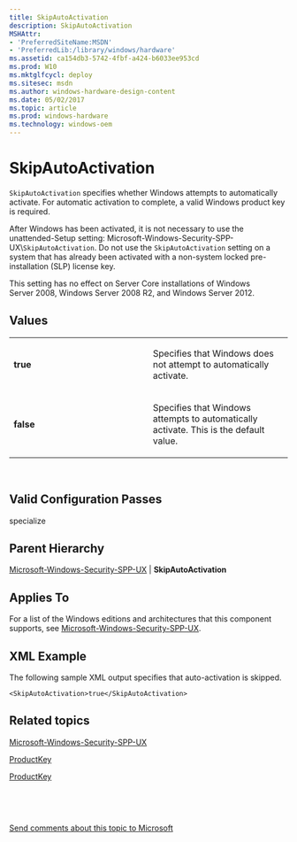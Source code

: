 ```yaml
---
title: SkipAutoActivation
description: SkipAutoActivation
MSHAttr:
- 'PreferredSiteName:MSDN'
- 'PreferredLib:/library/windows/hardware'
ms.assetid: ca154db3-5742-4fbf-a424-b6033ee953cd
ms.prod: W10
ms.mktglfcycl: deploy
ms.sitesec: msdn
ms.author: windows-hardware-design-content
ms.date: 05/02/2017
ms.topic: article
ms.prod: windows-hardware
ms.technology: windows-oem
---
```


# SkipAutoActivation


`SkipAutoActivation` specifies whether Windows attempts to automatically activate. For automatic activation to complete, a valid Windows product key is required.

After Windows has been activated, it is not necessary to use the unattended-Setup setting: Microsoft-Windows-Security-SPP-UX\\`SkipAutoActivation`. Do not use the `SkipAutoActivation` setting on a system that has already been activated with a non-system locked pre-installation (SLP) license key.

This setting has no effect on Server Core installations of Windows Server 2008, Windows Server 2008 R2, and Windows Server 2012.

## Values


<table>
<colgroup>
<col width="50%" />
<col width="50%" />
</colgroup>
<tbody>
<tr class="odd">
<td><p><strong>true</strong></p></td>
<td><p>Specifies that Windows does not attempt to automatically activate.</p></td>
</tr>
<tr class="even">
<td><p><strong>false</strong></p></td>
<td><p>Specifies that Windows attempts to automatically activate. This is the default value.</p></td>
</tr>
</tbody>
</table>

 

## Valid Configuration Passes


specialize

## Parent Hierarchy


[Microsoft-Windows-Security-SPP-UX](microsoft-windows-security-spp-ux.md) | **SkipAutoActivation**

## Applies To


For a list of the Windows editions and architectures that this component supports, see [Microsoft-Windows-Security-SPP-UX](microsoft-windows-security-spp-ux.md).

## XML Example


The following sample XML output specifies that auto-activation is skipped.

``` syntax
<SkipAutoActivation>true</SkipAutoActivation>
```

## Related topics


[Microsoft-Windows-Security-SPP-UX](microsoft-windows-security-spp-ux.md)

[ProductKey](microsoft-windows-shell-setup-productkey.md)

[ProductKey](microsoft-windows-setup-userdata-productkey.md)

 

 

[Send comments about this topic to Microsoft](mailto:wsddocfb@microsoft.com?subject=Documentation%20feedback%20%5Bp_unattend\p_unattend%5D:%20SkipAutoActivation%20%20RELEASE:%20%2810/3/2016%29&body=%0A%0APRIVACY%20STATEMENT%0A%0AWe%20use%20your%20feedback%20to%20improve%20the%20documentation.%20We%20don't%20use%20your%20email%20address%20for%20any%20other%20purpose,%20and%20we'll%20remove%20your%20email%20address%20from%20our%20system%20after%20the%20issue%20that%20you're%20reporting%20is%20fixed.%20While%20we're%20working%20to%20fix%20this%20issue,%20we%20might%20send%20you%20an%20email%20message%20to%20ask%20for%20more%20info.%20Later,%20we%20might%20also%20send%20you%20an%20email%20message%20to%20let%20you%20know%20that%20we've%20addressed%20your%20feedback.%0A%0AFor%20more%20info%20about%20Microsoft's%20privacy%20policy,%20see%20http://privacy.microsoft.com/default.aspx. "Send comments about this topic to Microsoft")





